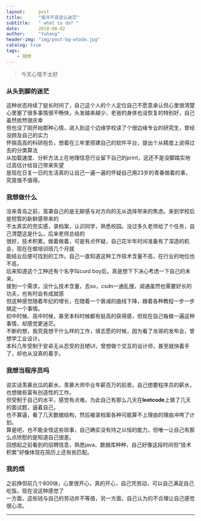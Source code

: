 ```yaml
---
layout:     post
title:      "或许不该这么迷茫"
subtitle:   " what to do? "
date:       2018-08-02
author:     "Yuhang"
header-img: "img/post-bg-wtodo.jpg"
catalog: true
tags:
    - 随想
---
```


> 今天心情不太好

### 从头到脚的迷茫

这种状态持续了挺长时间了，自己这个人的个人定位自己不愿意承认但心里很清楚<br>
心里塞了很多事情很不畅快，头发越来越少，老爸的身体也没恢复的特别好，自己虽然依然很庆幸<br>
但也没了刚开始那种心情，进入到这个边缘学校读了个很边缘专业的研究生，曾经没顾及自己的实力<br>
怀揣高高的科研抱负，想着在三年里搭建自己的软件平台，提出个从精度上说得过去的分类算法<br>
从加载速度、分析方法上在地理信息行业留下自己的print，这还不是没脚踏实地过高估计给自己带来失望<br>
是现在日复一日的生活真的让自己一遍一遍的怀疑自己用23岁的青春做着的事，究竟值不值得。<br>

### 我想做什么

没来青岛之前，笼罩自己的是无聊感与对方向的无从选择带来的焦虑。来到学校后是短暂的新鲜感带来的<br>
不太真实的充实感，录档案，认识同学，熟悉校园。没过多久老师给了个任务，自己清楚这是什么，后来老师总结的<br>
很好，技术积累。做着做着，可是有点怀疑，自己花半年时间准备有了深造的机会，现在在做培训班几个月就<br>
能结业后便可找到的工作。自己一直知道这种工作技术含量不高，在行业的地位也不高，<br>
后来知道这个工种还有个名字叫curd boy后，真是想下下决心考虑一下自己的未来。<br>
接到一个需求，没什么技术含量，去so，csdn一通乱搜，调通虽然也需要好长的功夫，也有时会有成就感<br>
但这种感觉随着年纪的增长，在随着一个衰减的曲线下降，跟着各种教程一步一步搞定一个事情。<br>
初中时候、高中时候，甚至本科时候都有挺高的获得感，但现在自己每做一遍这种事情，却感觉更迷茫。<br>
不断的想，我究竟想干什么样的工作，填志愿的时候，因为看了龙哥的发布会，曾想学工业设计。<br>
本科几年受制于安卓无从忍受的丑陋UI，曾想做个交互的设计师，甚至就快着手了，却也从没真的着手。<br>

### 我想当程序员吗

说实话羡慕丝瓜的薪水，羡慕大师毕业年薪百万的前景。自己想要程序员的薪水，也想做些富有创造性的工作。<br>
但受制于自己的水平，感觉有点难。为此自己有那么几天在**leetcode**上做了几天的面试题，逼着自己，<br>
也不算逼，看了几天数据结构，然后被录档案各种可能算不上理由的理由冲垮了计划。<br>
算是吧，也不能全怪这些琐事，自己确实没有持之以恒的能力，但唯一让自己有那么点欣慰的是知道自己很差。<br>
回想起之前看到的招聘信息，熟悉java、数据库种种，自己好像这段时间但“技术积累”好像体现在简历上还有些匹配。<br>

### 我的烦

之前挣但前几个800块，心里很开心，真的开心，自己凭劳动，可以自己满足自己吃饭。现在没这种感觉了<br>
一方面，这些钱与自己的劳动并不等值，另一方面，自己认为的不合理让自己感觉很心凉。<br>





---
